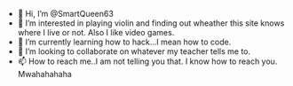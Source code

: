 - 👋 Hi, I’m @SmartQueen63
- 👀 I’m interested in playing violin and finding out wheather this site knows where I live or not. Also I like video games.
- 🌱 I’m currently learning how to hack...I mean how to code.
- 💞️ I’m looking to collaborate on whatever my teacher tells me to. 
- 📫 How to reach me..I am not telling you that. I know how to reach you. Mwahahahaha
<!---
SmartQueen63/SmartQueen63 is a ✨ special ✨ repository because its `README.md` (this file) appears on your GitHub profile.
You can click the Preview link to take a look at your changes.
--->
